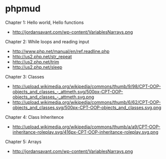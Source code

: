 phpmud
======

Chapter 1: Hello world, Hello functions
* http://jordansavant.com/wp-content/VariablesNarrays.png

Chapter 2: While loops and reading input
* http://www.php.net/manual/en/ref.readline.php
* http://us2.php.net/str_repeat
* http://us2.php.net/trim
* http://us2.php.net/sleep

Chapter 3: Classes
* http://upload.wikimedia.org/wikipedia/commons/thumb/9/98/CPT-OOP-objects_and_classes_-_attmeth.svg/500px-CPT-OOP-objects_and_classes_-_attmeth.svg.png
* http://upload.wikimedia.org/wikipedia/commons/thumb/6/62/CPT-OOP-objects_and_classes.svg/500px-CPT-OOP-objects_and_classes.svg.png

Chapter 4: Class Inheritence
* http://upload.wikimedia.org/wikipedia/commons/thumb/a/a9/CPT-OOP-inheritance-roleplay.svg/416px-CPT-OOP-inheritance-roleplay.svg.png

Chapter 5: Arrays
* http://jordansavant.com/wp-content/VariablesNarrays.png
